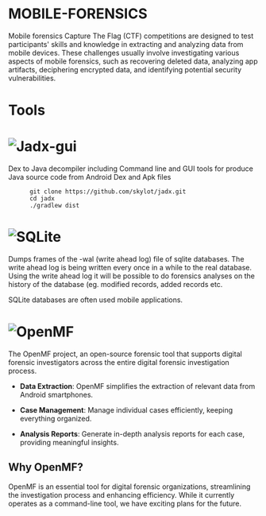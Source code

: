 # MOBILE-FORENSICS

Mobile forensics Capture The Flag (CTF) competitions are designed to test participants' skills and knowledge in extracting and analyzing data from mobile devices. These challenges usually involve investigating various aspects of mobile forensics, such as recovering deleted data, analyzing app artifacts, deciphering encrypted data, and identifying potential security vulnerabilities.

# Tools

# ![Jadx-gui](https://github.com/wlcaption/jadx_gui.git)
   
Dex to Java decompiler including Command line and GUI tools for produce Java source code from Android Dex and Apk files
    
```
      git clone https://github.com/skylot/jadx.git
      cd jadx
      ./gradlew dist
   ```
# ![SQLite](https://github.com/dutchcoders/forensics-sqlite.git)

   Dumps frames of the -wal (write ahead log) file of sqlite databases. The write ahead log is being written every once in a while to the real database. Using the write ahead log it will be possible to do forensics analyses on the history of the database (eg. modified records, added records etc.

   SQLite databases are often used mobile applications.
# ![OpenMF](https://github.com/scorelab/OpenMF.git)

The OpenMF project, an open-source forensic tool that supports digital forensic investigators across the entire digital forensic investigation process.

- **Data Extraction**: OpenMF simplifies the extraction of relevant data from Android smartphones.

- **Case Management**: Manage individual cases efficiently, keeping everything organized.

- **Analysis Reports**: Generate in-depth analysis reports for each case, providing meaningful insights.

## Why OpenMF?

OpenMF is an essential tool for digital forensic organizations, streamlining the investigation process and enhancing efficiency. While it currently operates as a command-line tool, we have exciting plans for the future.

#
